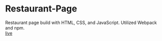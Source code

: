 # Restaurant-Page
Restaurant page build with HTML, CSS, and JavaScript. Utilized Webpack and npm.  
[live](https://spookyflame10.github.io/Restaurant-Page/)  
